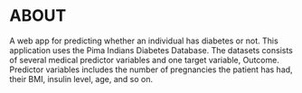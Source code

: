 # ABOUT

A web app for predicting whether an individual has diabetes or not. This application uses the Pima Indians Diabetes Database. The datasets consists of several medical predictor variables and one target variable, Outcome. Predictor variables includes the number of pregnancies the patient has had, their BMI, insulin level, age, and so on.


